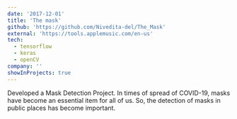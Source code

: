 ```yaml
---
date: '2017-12-01'
title: 'The mask'
github: 'https://github.com/Nivedita-del/The_Mask'
external: 'https://tools.applemusic.com/en-us'
tech:
  - tensorflow
  - keras
  - openCV
company: ''
showInProjects: true
---
```

Developed a Mask Detection Project. In times of spread of COVID-19, masks have become an essential item for all of us. So, the detection of masks in public places has become important.
